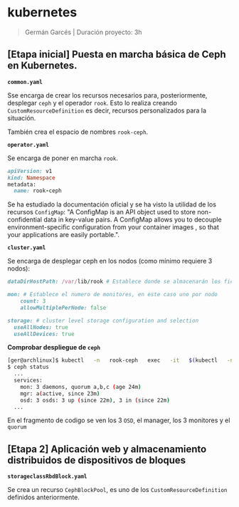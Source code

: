 # kubernetes

> Germán Garcés | Duración proyecto: 3h

## [Etapa inicial] Puesta en marcha básica de Ceph en Kubernetes.

**`common.yaml`**

Sse encarga de crear los recursos necesarios para, posteriormente, desplegar `ceph` y el operador `rook`. Esto lo realiza creando `CustomResourceDefinition` es decir, recursos personalizados para la situación.

También crea el espacio de nombres `rook-ceph`.

**`operator.yaml`**

Se encarga de poner en marcha `rook`.

```ruby
apiVersion: v1
kind: Namespace
metadata:
  name: rook-ceph
```

Se ha estudiado la documentación oficial y se ha visto la utilidad de los recursos `ConfigMap`: "A ConfigMap is an API object used to store non-confidential data in key-value pairs. A ConfigMap allows you to decouple environment-specific configuration from your container images , so that your applications are easily portable.".

**`cluster.yaml`**

Se encarga de desplegar ceph en los nodos (como mínimo requiere 3 nodos):

```ruby
dataDirHostPath: /var/lib/rook # Establece donde se almacenarán los ficheros de configuración de ceph

mon: # Establece el numero de monitores, en este caso uno por nodo
    count: 3
    allowMultiplePerNode: false

storage: # cluster level storage configuration and selection
  useAllNodes: true
  useAllDevices: true
```

**Comprobar despliegue de `ceph`**

```bash
[ger@archlinux]$ kubectl   -n   rook-ceph   exec   -it   $(kubectl   -n   rook-ceph   get   pod   -l   "app=rook-ceph-tools"   -o   \jsonpath='{.items[0].metadata.name}') bash
$ ceph status
  ...
  services:
    mon: 3 daemons, quorum a,b,c (age 24m)
    mgr: a(active, since 23m)
    osd: 3 osds: 3 up (since 22m), 3 in (since 22m)
  ...
```

En el fragmento de codigo se ven los 3 `OSD`, el manager, los 3 monitores y el `quorum`

## [Etapa 2] Aplicación web y almacenamiento distribuidos de dispositivos de bloques

**`storageclassRbdBlock.yaml`**

Se crea un recurso `CephBlockPool`, es uno de los `CustomResourceDefinition` definidos anteriormente.
